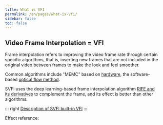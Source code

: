 ```yaml
---
title: What is VFI
permalink: /en/pages/what-is-vfi/
sidebar: false
toc: false
---
```


## Video Frame Interpolation = VFI

Frame interpolation refers to improving the video frame rate through certain specific algorithms, that is, inserting new frames that are not included in the original video between frames to make the look and feel smoother.

Common algorithms include "MEMC" based on [hardware](https://en.wikipedia.org/wiki/Motion_compensation), the software-based [optical flow method](https://en.wikipedia.org/wiki/Optical_flow).

SVFI uses the deep learning-based frame interpolation algorithm [RIFE and its derivatives](https://github.com/megvii-research/ECCV2022-RIFE) to complement the frame, and its effect is better than other algorithms.

::: right
[Description of SVFI built-in VFI](/en/pages/advanced-settings/#vfi-model)
:::


Effect reference:

<cardList :items="[
{
img: '/img/bilibili/yuan.jpg',
name: 'Genshin Impact',
desc: 'Drama CM short film, 8K 60fps',
link: 'https://www.bilibili.com/video/BV1FS4y1C7RD',
author: 'SVFI Vision ',
avatar: '/img/logo.png'
},
{
img: '/img/bilibili/umaron.jpg',
name: 'Umaron',
desc: 'Season 2 NCOP 8K 60fps',
link: 'https://www.bilibili.com/video/BV1QY411b7e4',
author: 'SVFI Vision',
avatar: '/img/logo.png',
},
{
img: '/img/bilibili/emilia.jpg',
name: 'Re Zero-Starting Life in Another World',
desc: 'Season 2 NCED Believe in you',
link: 'https://www.bilibili.com/video/BV1kF411p7FB',
author: 'SVFI Vision',
avatar: '/img/logo.png'
}
]"/>

